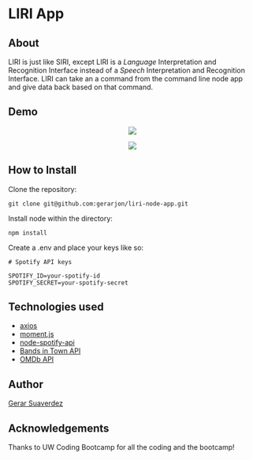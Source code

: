 # LIRI App

## About
LIRI is just like SIRI, except LIRI is a *Language* Interpretation and Recognition Interface instead of a *Speech* Interpretation and Recognition Interface. LIRI can take an a command from the command line node app and give data back based on that command. 

## Demo
<p align="center">
  <img src="https://user-images.githubusercontent.com/47680567/66010905-c2156780-e475-11e9-9e50-c1680771ac6f.gif">
</p>
<p align="center">
  <img src="https://user-images.githubusercontent.com/47680567/66010919-d3f70a80-e475-11e9-97bb-eb9718265ac1.gif">
</p>

## How to Install
Clone the repository:
```
git clone git@github.com:gerarjon/liri-node-app.git
```
Install node within the directory: 
```
npm install
```
Create a .env and place your keys like so:
```
# Spotify API keys

SPOTIFY_ID=your-spotify-id
SPOTIFY_SECRET=your-spotify-secret
```
## Technologies used
* [axios](https://www.npmjs.com/package/axios)
* [moment.js](https://www.npmjs.com/package/moment)
* [node-spotify-api](https://www.npmjs.com/package/node-spotify-api)
* [Bands in Town API](https://www.artists.bandsintown.com/managed-actors/artist)
* [OMDb API](http://www.omdbapi.com/)

## Author
[Gerar Suaverdez](https://github.com/gerarjon)

## Acknowledgements
Thanks to UW Coding Bootcamp for all the coding and the bootcamp!